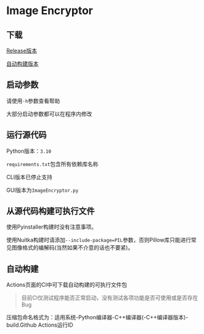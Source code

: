 <!--
 * @Author       : noeru_desu
 * @Date         : 2021-11-21 19:21:41
 * @LastEditors  : noeru_desu
 * @LastEditTime : 2022-03-27 08:35:00
 * @Description  : README
-->
# Image Encryptor

## 下载

[Release版本](../../../releases)

[自动构建版本](../../../actions)

## 启动参数

请使用`-h`参数查看帮助

大部分启动参数都可以在程序内修改

## 运行源代码

Python版本：`3.10`

`requirements.txt`包含所有依赖库名称

CLI版本已停止支持

GUI版本为`ImageEncryptor.py`

## 从源代码构建可执行文件

使用Pyinstaller构建时没有注意事项。

使用Nuitka构建时请添加`--include-package=PIL`参数，否则Pillow库只能进行常见图像格式的编解码(当然如果不介意的话也不要紧)。

## 自动构建

Actions页面的CI中可下载自动构建的可执行文件包

>目前CI仅测试程序能否正常启动，没有测试各项功能是否可使用或是否存在Bug

压缩包命名格式为：适用系统-Python编译器-C++编译器(-C++编译器版本)-build.Github Actions运行ID
